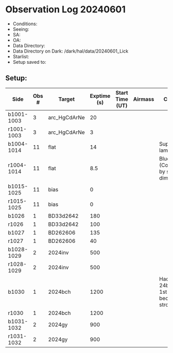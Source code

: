 # Observation Log 20240601

* Conditions: 
* Seeing: 
* SA: 
* OA: 
* Data Directory: 
* Data Directory on Dark: /dark/hal/data/20240601_Lick
* Starlist: 
* Setup saved to: 

## Setup: 


| Side | Obs #     | Target    | Exptime (s) | Start Time (UT) | Airmass | Comments                                                   |
|------|-----------|-----------|-------------|-----------------|---------|------------------------------------------------------------|
|b1001-1003|3|arc_HgCdArNe      |20| |||
|r1001-1003|3|arc_HgCdArNe      |3| |||
|b1004-1014|11|flat      |14| ||Superblue lamp at 80|
|r1004-1014|11|flat      |8.5| ||Blue lamp (Contaminated by superblue dimmer)
|b1015-1025|11|bias      |0| |||
|r1015-1025|11|bias      |0| |||
|b1026|1|BD33d2642      |180| |||
|r1026|1|BD33d2642      |100| |||
|b1027|1|BD262606      |135| |||
|r1027|1|BD262606      |40| |||
|b1028-1029|2|2024inv      |500| |||
|r1028-1029|2|2024inv      |500| |||
|b1030|1|2024bch      |1200| ||Had to stop 24bch after 1st exposure because of strong winds|
|r1030|1|2024bch      |1200| |||
|b1031-1032|2|2024gy      |900| |||
|r1031-1032|2|2024gy      |900| |||
